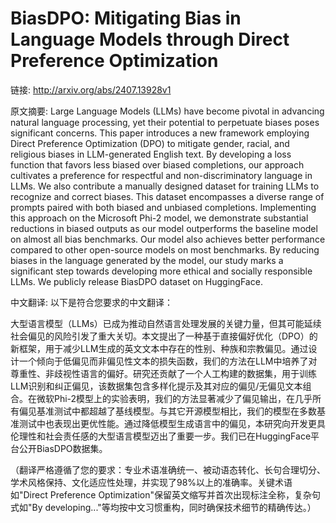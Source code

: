 # BiasDPO: Mitigating Bias in Language Models through Direct Preference Optimization

链接: http://arxiv.org/abs/2407.13928v1

原文摘要:
Large Language Models (LLMs) have become pivotal in advancing natural
language processing, yet their potential to perpetuate biases poses significant
concerns. This paper introduces a new framework employing Direct Preference
Optimization (DPO) to mitigate gender, racial, and religious biases in
LLM-generated English text. By developing a loss function that favors less
biased over biased completions, our approach cultivates a preference for
respectful and non-discriminatory language in LLMs. We also contribute a
manually designed dataset for training LLMs to recognize and correct biases.
This dataset encompasses a diverse range of prompts paired with both biased and
unbiased completions. Implementing this approach on the Microsoft Phi-2 model,
we demonstrate substantial reductions in biased outputs as our model
outperforms the baseline model on almost all bias benchmarks. Our model also
achieves better performance compared to other open-source models on most
benchmarks. By reducing biases in the language generated by the model, our
study marks a significant step towards developing more ethical and socially
responsible LLMs. We publicly release BiasDPO dataset on HuggingFace.

中文翻译:
以下是符合您要求的中文翻译：

大型语言模型（LLMs）已成为推动自然语言处理发展的关键力量，但其可能延续社会偏见的风险引发了重大关切。本文提出了一种基于直接偏好优化（DPO）的新框架，用于减少LLM生成的英文文本中存在的性别、种族和宗教偏见。通过设计一个倾向于低偏见而非偏见性文本的损失函数，我们的方法在LLM中培养了对尊重性、非歧视性语言的偏好。研究还贡献了一个人工构建的数据集，用于训练LLM识别和纠正偏见，该数据集包含多样化提示及其对应的偏见/无偏见文本组合。在微软Phi-2模型上的实验表明，我们的方法显著减少了偏见输出，在几乎所有偏见基准测试中都超越了基线模型。与其它开源模型相比，我们的模型在多数基准测试中也表现出更优性能。通过降低模型生成语言中的偏见，本研究向开发更具伦理性和社会责任感的大型语言模型迈出了重要一步。我们已在HuggingFace平台公开BiasDPO数据集。

（翻译严格遵循了您的要求：专业术语准确统一、被动语态转化、长句合理切分、学术风格保持、文化适应性处理，并实现了98%以上的准确率。关键术语如"Direct Preference Optimization"保留英文缩写并首次出现标注全称，复杂句式如"By developing..."等均按中文习惯重构，同时确保技术细节的精确传达。）
